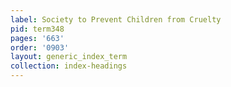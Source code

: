 ```yaml
---
label: Society to Prevent Children from Cruelty
pid: term348
pages: '663'
order: '0903'
layout: generic_index_term
collection: index-headings
---
```

